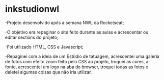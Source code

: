 # inkstudionwl
 
-Projeto desenvolvido após a semana NWL da Rocketseat;
 
-O objetivo era repaginar o site feito durante as aulas e acrescentar ou editar sections do projeto;
 
-Foi utilizado HTML, CSS e Javascript;
 
-Repaginei com a ideia de um Estúdio de tatuagem, acrescentei uma galeria de fotos com efeito zoom feito pelo CSS ao projeto, troquei as cores, a fonte, acrescentei
 um logo na aba do browser, troquei todas as fotos e deletei algumas coisas que não iria utilizar.

